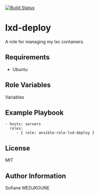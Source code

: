 [![Build Status](https://travis-ci.org/Nani-o/ansible-role-lxd-deploy.svg?branch=master)](https://travis-ci.org/Nani-o/ansible-role-lxd-deploy)

lxd-deploy
==========

A role for managing my lxc containers.

Requirements
------------

  - Ubuntu

Role Variables
--------------

Variables

Example Playbook
----------------

    - hosts: servers
      roles:
         - { role: ansible-role-lxd-deploy }

License
-------

MIT

Author Information
------------------

Sofiane MEDJKOUNE
